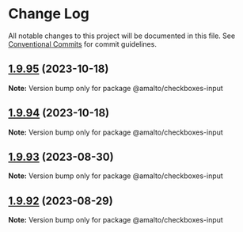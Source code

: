 # Change Log

All notable changes to this project will be documented in this file.
See [Conventional Commits](https://conventionalcommits.org) for commit guidelines.

## [1.9.95](https://github.com/amalto/platform6-ui-components/compare/@amalto/checkboxes-input@1.9.94...@amalto/checkboxes-input@1.9.95) (2023-10-18)

**Note:** Version bump only for package @amalto/checkboxes-input

## [1.9.94](https://github.com/amalto/platform6-ui-components/compare/@amalto/checkboxes-input@1.9.93...@amalto/checkboxes-input@1.9.94) (2023-10-18)

**Note:** Version bump only for package @amalto/checkboxes-input

## [1.9.93](https://github.com/amalto/platform6-ui-components/compare/@amalto/checkboxes-input@1.9.92...@amalto/checkboxes-input@1.9.93) (2023-08-30)

**Note:** Version bump only for package @amalto/checkboxes-input

## [1.9.92](https://github.com/amalto/platform6-ui-components/compare/@amalto/checkboxes-input@1.9.91...@amalto/checkboxes-input@1.9.92) (2023-08-29)

**Note:** Version bump only for package @amalto/checkboxes-input
